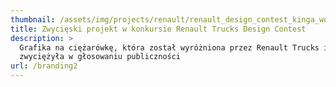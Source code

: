 ```yaml
---
thumbnail: /assets/img/projects/renault/renault_design_contest_kinga_wojcik.jpg
title: Zwycięski projekt w konkursie Renault Trucks Design Contest
description: >
  Grafika na ciężarówkę, która został wyróżniona przez Renault Trucks i
  zwyciężyła w głosowaniu publiczności
url: /branding2
---
```


